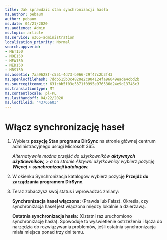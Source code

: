 ```yaml
---
title: Jak sprawdzić stan synchronizacji hasła
ms.author: pebaum
author: pebaum
ms.date: 04/21/2020
ms.audience: Admin
ms.topic: article
ms.service: o365-administration
localization_priority: Normal
search.appverid:
- MET150
- MOE150
- MEW150
- MED150
- MBS150
ms.assetid: 7aa9628f-c551-4d73-b966-29f47c2b3f43
ms.openlocfilehash: 7ddb515b3c4820e2c904124fa96049eade4cbd2b
ms.sourcegitcommit: 631cbb5f03e5371f0995e976536d24e9d13746c3
ms.translationtype: MT
ms.contentlocale: pl-PL
ms.lasthandoff: 04/22/2020
ms.locfileid: "43765603"
---
```

# <a name="enable-password-sync"></a>Włącz synchronizację haseł

1.  Wybierz **pozycję Stan programu DirSync** na stronie głównej centrum administracyjnego usługi Microsoft 365. 
    
     *Alternatywnie można przejść do użytkowników **aktywnych** **użytkowników,** \> a na stronie Aktywni użytkownicy wybierz pozycję **Więcej** \> **synchronizacji katalogów.*** 
    
2. W okienku Synchronizacja katalogów wybierz pozycję **Przejdź do zarządzania programem DirSync**. 
    
3. Teraz zobaczysz swój status i wprowadzać zmiany:
    
    **Synchronizacja haseł włączona:** (Prawda lub Fałsz). Określa, czy synchronizacja haseł jest włączona między lokalnie a dzierżawą. 
    
    **Ostatnia synchronizacja hasła:** (Ostatni raz uruchomiono synchronizację hasła). Spowoduje to wyświetlenie ostrzeżenia i łącza do narzędzia do rozwiązywania problemów, jeśli ostatnia synchronizacja miała miejsca ponad trzy dni temu. 
    

